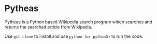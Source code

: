 # Pytheas

Pytheas is a Python based Wikipedia search program which searches and returns the searched article from Wikipedia.

Use `git clone` to install and use `python (or python3)` to run the code.
